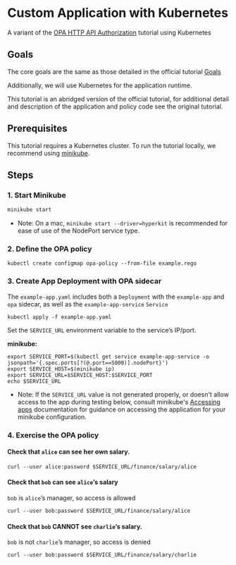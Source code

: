 # Custom Application with Kubernetes

A variant of the [OPA HTTP API Authorization](https://www.openpolicyagent.org/docs/latest/http-api-authorization/) tutorial using Kubernetes

## Goals

The core goals are the same as those detailed in the official tutorial [Goals](https://www.openpolicyagent.org/docs/latest/http-api-authorization/#goals)

Additionally, we will use Kubernetes for the application runtime.

This tutorial is an abridged version of the official tutorial, for additional detail and description of the application and policy code see the original tutorial.

## Prerequisites

This tutorial requires a Kubernetes cluster.  To run the tutorial locally, we recommend using [minikube](https://minikube.sigs.k8s.io/docs/start/).

## Steps

### 1. Start Minikube

```bash
minikube start
```
*  Note: On a mac, `minikube start --driver=hyperkit` is recommended for ease of use of the NodePort service type.

### 2. Define the OPA policy

```
kubectl create configmap opa-policy --from-file example.rego
```

### 3. Create App Deployment with OPA sidecar

The `example-app.yaml` includes both a `Deployment` with the `example-app` and `opa` sidecar, as well as the `example-app-service` `Service`

```
kubectl apply -f example-app.yaml
```

Set the `SERVICE_URL` environment variable to the service’s IP/port.

**minikube:**
```
export SERVICE_PORT=$(kubectl get service example-app-service -o jsonpath='{.spec.ports[?(@.port==5000)].nodePort}')
export SERVICE_HOST=$(minikube ip)
export SERVICE_URL=$SERVICE_HOST:$SERVICE_PORT
echo $SERVICE_URL
```

* Note: If the `SERVICE_URL` value is not generated properly, or doesn't allow access to the app during testing below, consult minikube's [Accessing apps](https://minikube.sigs.k8s.io/docs/handbook/accessing/) documentation for guidance on accessing the application for your minikube configuration.

### 4. Exercise the OPA policy

#### Check that `alice` can see her own salary.

```
curl --user alice:password $SERVICE_URL/finance/salary/alice
```

#### Check that `bob` can see `alice`’s salary
`bob` is `alice`’s manager, so access is allowed

```
curl --user bob:password $SERVICE_URL/finance/salary/alice
```

#### Check that `bob` CANNOT see `charlie`’s salary.
`bob` is not `charlie`’s manager, so access is denied

```
curl --user bob:password $SERVICE_URL/finance/salary/charlie
```
